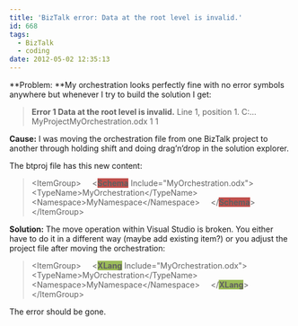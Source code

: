 ```yaml
---
title: 'BizTalk error: Data at the root level is invalid.'
id: 668
tags:
  - BizTalk
  - coding
date: 2012-05-02 12:35:13
---
```


**Problem: **My orchestration looks perfectly fine with no error symbols anywhere but whenever I try to build the solution I get:
 > **Error 1 Data at the root level is invalid.** Line 1, position 1\. C:…MyProjectMyOrchestration.odx 1 1 

**Cause:** I was moving the orchestration file from one BizTalk project to another through holding shift and doing drag’n’drop in the solution explorer.

The btproj file has this new content:
 > &lt;ItemGroup&gt;
> &nbsp;&nbsp;&nbsp; &lt;**<font style="background-color: #c0504d">Schema</font>** Include="MyOrchestration.odx"&gt;
> &nbsp;&nbsp;&nbsp;&nbsp;&nbsp;&nbsp;&nbsp; &lt;TypeName&gt;MyOrchestration&lt;/TypeName&gt;
> &nbsp;&nbsp;&nbsp;&nbsp;&nbsp;&nbsp;&nbsp; &lt;Namespace&gt;MyNamespace&lt;/Namespace&gt;
> &nbsp;&nbsp;&nbsp; &lt;/**<font style="background-color: #c0504d">Schema</font>**&gt;
> &lt;/ItemGroup&gt; 

**Solution:** The move operation within Visual Studio is broken. You either have to do it in a different way (maybe add existing item?) or you adjust the project file after moving the orchestration:
 > &lt;ItemGroup&gt;
> &nbsp;&nbsp;&nbsp; &lt;**<font style="background-color: #9bbb59">XLang</font>** Include="MyOrchestration.odx"&gt;
> &nbsp;&nbsp;&nbsp;&nbsp;&nbsp;&nbsp;&nbsp; &lt;TypeName&gt;MyOrchestration&lt;/TypeName&gt;
> &nbsp;&nbsp;&nbsp;&nbsp;&nbsp;&nbsp;&nbsp; &lt;Namespace&gt;MyNamespace&lt;/Namespace&gt;
> &nbsp;&nbsp;&nbsp; &lt;/**<font style="background-color: #9bbb59">XLang</font>**&gt;
> &lt;/ItemGroup&gt; 

The error should be gone.